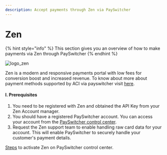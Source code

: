 ```yaml
---
description: Accept payments through Zen via PaySwitcher
---
```


# Zen

{% hint style="info" %}
This section gives you an overview of how to make payments via Zen through PaySwitcher
{% endhint %}

![logo\_zen](https://payswitcher.com/img/site/zenLogo.svg)&#x20;

Zen is a modern and responsive payments portal with low fees for conversion boost and increased revenue. To know about more about payment methods supported by ACI via payswitcher visit [here](https://payswitcher.com/pm-list).

#### I. Prerequisites

1. You need to be registered with Zen and obtained the API Key from your Zen Account manager.
2. You should have a registered PaySwitcher account. You can access your account from the [PaySwitcher control center](https://app.payswitcher.com).
3. Request the Zen support team to enable handling raw card data for your account. This will enable PaySwitcher to securely handle your customer's payment details.

[Steps](https://docs.payswitcher.com/payswitcher-cloud/connectors/activate-connector-on-payswitcher) to activate Zen on PaySwitcher control center.
